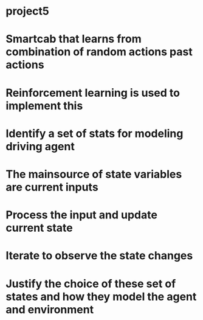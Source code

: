 # project5

# Smartcab that learns from combination of random actions past actions
# Reinforcement learning is used to implement this
# Identify a set of stats for modeling driving agent
# The mainsource of state variables are current inputs
# Process the input and update current state
# Iterate to observe the state changes
# Justify the choice of these set of states and how they model the agent and environment
